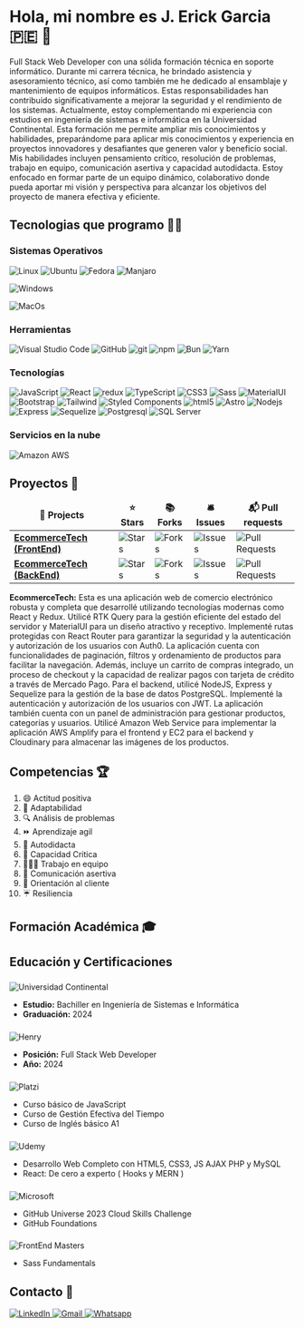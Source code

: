 # Hola, mi nombre es J. Erick Garcia 🇵🇪 👋

Full Stack Web Developer con una sólida formación técnica en soporte informático. Durante mi carrera técnica, he brindado asistencia y asesoramiento técnico, así como también me he dedicado al ensamblaje y mantenimiento de equipos informáticos. Estas responsabilidades han contribuido significativamente a mejorar la seguridad y el rendimiento de los sistemas.
Actualmente, estoy complementando mi experiencia con estudios en ingeniería de sistemas e informática en la Universidad Continental. Esta formación me permite ampliar mis conocimientos y habilidades, preparándome para aplicar mis conocimientos y experiencia en proyectos innovadores y desafiantes que generen valor y
beneficio social.
Mis habilidades incluyen pensamiento crítico, resolución de problemas, trabajo en equipo, comunicación asertiva y capacidad autodidacta. Estoy enfocado en formar parte de un equipo dinámico, colaborativo donde pueda aportar mi visión y perspectiva para alcanzar los objetivos del proyecto de manera efectiva y eficiente.

## Tecnologias que programo 🧑‍💻

### Sistemas Operativos
<p>
<!-- Linux -->
<img alt="Linux" src="https://img.shields.io/badge/-Linux-FCC624?style=flat-square&logo=linux&logoColor=black" />
<!-- Ubuntu -->
<img alt="Ubuntu" src="https://img.shields.io/badge/-Ubuntu-E95420?style=flat-square&logo=ubuntu&logoColor=white" />
<!-- Fedora -->
<img alt="Fedora" src="https://img.shields.io/badge/-Fedora-294172?style=flat-square&logo=fedora&logoColor=white" />
<!-- Manjaro -->
<img alt="Manjaro" src="https://img.shields.io/badge/-Manjaro-35BF5C?style=flat-square&logo=manjaro&logoColor=white" />
</p>
<p>
<!-- Windows -->
<img alt="Windows" src="https://img.shields.io/badge/-Windows-0078D6?style=flat-square&logo=windows&logoColor=white" />
</p>
<p>
<!-- MacOs -->
<img alt="MacOs" src="https://img.shields.io/badge/-MacOs-000000?style=flat-square&logo=apple&logoColor=white" />
</p>


### Herramientas
<!-- Visual Studio Code -->
<img alt="Visual Studio Code" src="https://img.shields.io/badge/-Visual_Studio_Code-007ACC?style=flat-square&logo=visual-studio-code&logoColor=white" />
<!-- GitHub -->
<img alt="GitHub" src="https://img.shields.io/badge/-GitHub-181717?style=flat-square&logo=github&logoColor=white" />
<!-- Git -->
<img alt="git" src="https://img.shields.io/badge/-Git-F05032?style=flat-square&logo=git&logoColor=white" />
<!-- Npm -->
<img alt="npm" src="https://img.shields.io/badge/-NPM-CB3837?style=flat-square&logo=npm&logoColor=white" />
<!-- Bun -->
<img alt="Bun" src="https://img.shields.io/badge/-Bun-000000?style=flat-square&logo=bun&logoColor=white" />
<!-- Yarn -->
<img alt="Yarn" src="https://img.shields.io/badge/-Yarn-2C8EBB?style=flat-square&logo=yarn&logoColor=white" />

### Tecnologías
<!-- Javascript -->
<img alt="JavaScript" src="https://img.shields.io/badge/-JavaScript-F7DF1E?style=flat-square&logo=javascript&logoColor=black" />
<!-- React -->
<img alt="React" src="https://img.shields.io/badge/-React-45b8d8?style=flat-square&logo=react&logoColor=white" />
<!-- Redux -->
<img alt="redux" src="https://img.shields.io/badge/-Redux-764ABC?style=flat-square&logo=redux&logoColor=white" />
<!-- TypeScript -->
<img alt="TypeScript" src="https://img.shields.io/badge/-TypeScript-007ACC?style=flat-square&logo=typescript&logoColor=white" />
<!-- CSS3 -->
<img alt="CSS3" src="https://img.shields.io/badge/-CSS3-1572B6?style=flat-square&logo=css3&logoColor=white" />
<!-- Sass -->
<img alt="Sass" src="https://img.shields.io/badge/-Sass-CC6699?style=flat-square&logo=sass&logoColor=white" />
<!-- MaterialUI -->
<img alt="MaterialUI" src="https://img.shields.io/badge/-MaterialUI-0081CB?style=flat-square&logo=material-ui&logoColor=white" />
<!-- Bootstrap -->
<img alt="Bootstrap" src="https://img.shields.io/badge/-Bootstrap-7952B3?style=flat-square&logo=bootstrap&logoColor=white" />
<!-- Tailwind -->
<img alt="Tailwind" src="https://img.shields.io/badge/-Tailwind-38B2AC?style=flat-square&logo=tailwind-css&logoColor=white" />
<!-- Styled Components -->
<img alt="Styled Components" src="https://img.shields.io/badge/-Styled_Components-db7092?style=flat-square&logo=styled-components&logoColor=white" />
<!-- Html5 -->
<img alt="html5" src="https://img.shields.io/badge/-HTML5-E34F26?style=flat-square&logo=html5&logoColor=white" />
<!-- Astro -->
<img alt="Astro" src="https://img.shields.io/badge/-Astro-000000?style=flat-square&logo=astro&logoColor=white" />
<!-- NodeJS -->
<img alt="Nodejs" src="https://img.shields.io/badge/-Nodejs-43853d?style=flat-square&logo=Node.js&logoColor=white" />
<!-- Express -->
<img alt="Express" src="https://img.shields.io/badge/-Express-000000?style=flat-square&logo=express&logoColor=white" />
<!-- Sequelize -->
<img alt="Sequelize" src="https://img.shields.io/badge/-Sequelize-3998d0?style=flat-square&logo=sequelize&logoColor=white" />
<!-- Postgresql -->
<img alt="Postgresql" src="https://img.shields.io/badge/-Postgresql-336791?style=flat-square&logo=postgresql&logoColor=white" />
<!-- SQL Server -->
<img alt="SQL Server" src="https://img.shields.io/badge/-SQL_Server-CC2927?style=flat-square&logo=microsoft-sql-server&logoColor=white" />
</p>


### Servicios en la nube
<!-- Amazon AWS -->
<img alt="Amazon AWS" src="https://img.shields.io/badge/-Amazon_AWS-232F3E?style=flat-square&logo=amazon-aws&logoColor=white" />

## Proyectos 🚀

<table>
  <thead align="center">
    <tr border: none;>
      <td><b>🎁 Projects</b></td>
      <td><b>⭐ Stars</b></td>
      <td><b>📚 Forks</b></td>
      <td><b>🛎 Issues</b></td>
      <td><b>📬 Pull requests</b></td>
    </tr>
  </thead>
  <tbody>
    <tr>
      <td><a href="https://github.com/jerickgm89/ecommerce_frontend"><b>EcommerceTech (FrontEnd)</b></a></td>
      <td><img alt="Stars" src="https://img.shields.io/github/stars/jerickgm89/ecommerce_frontend?style=flat-square&labelColor=343b41"/></td>
      <td><img alt="Forks" src="https://img.shields.io/github/forks/jerickgm89/ecommerce_frontend?style=flat-square&labelColor=343b41"/></td>
      <td><img alt="Issues" src="https://img.shields.io/github/issues/jerickgm89/ecommerce_frontend?style=flat-square&labelColor=343b41"/></td>
      <td><img alt="Pull Requests" src="https://img.shields.io/github/issues-pr/jerickgm89/ecommerce_frontend?style=flat-square&labelColor=343b41"/></td>
    </tr>
    <tr>
      <td><a href="https://github.com/jerickgm89/ecommerce_backend"><b>EcommerceTech (BackEnd)</b></a></td>
      <td><img alt="Stars" src="https://img.shields.io/github/stars/jerickgm89/ecommerce_backend?style=flat-square&labelColor=343b41"/></td>
      <td><img alt="Forks" src="https://img.shields.io/github/forks/jerickgm89/ecommerce_backend?style=flat-square&labelColor=343b41"/></td>
      <td><img alt="Issues" src="https://img.shields.io/github/issues/jerickgm89/ecommerce_backend?style=flat-square&labelColor=343b41"/></td>
      <td><img alt="Pull Requests" src="https://img.shields.io/github/issues-pr/jerickgm89/ecommerce_backend?style=flat-square&labelColor=343b41"/></td>
    </tr>
  </tbody>
</table>

<strong>EcommerceTech:</strong> Esta es una aplicación web de comercio electrónico robusta y completa que desarrollé utilizando tecnologías modernas como React y Redux. Utilicé RTK Query para la gestión eficiente del estado del servidor y MaterialUI para un diseño atractivo y receptivo. Implementé rutas protegidas con React Router para garantizar la seguridad y la autenticación y autorización de los usuarios con Auth0. La aplicación cuenta con funcionalidades de paginación, filtros y ordenamiento de productos para facilitar la navegación. Además, incluye un carrito de compras integrado, un proceso de checkout y la capacidad de realizar pagos con tarjeta de crédito a través de Mercado Pago. Para el backend, utilicé NodeJS, Express y Sequelize para la gestión de la base de datos PostgreSQL. Implementé la autenticación y autorización de los usuarios con JWT. La aplicación también cuenta con un panel de administración para gestionar productos, categorías y usuarios. Utilicé Amazon Web Service para implementar la aplicación AWS Amplify para el frontend y EC2 para el backend y Cloudinary para almacenar las imágenes de los productos.



## Competencias 🏆

1. 😄 Actitud positiva
2. 👊 Adaptabilidad
3. 🔍 Análisis de problemas
4. ⏩ Aprendizaje agil
5. 📖 Autodidacta
6. 🤔 Capacidad Critica
7. :people_holding_hands: Trabajo en equipo
8. :speech_balloon: Comunicación asertiva
9. 🤝 Orientación al cliente
10. ☔ Resiliencia

## Formación Académica 🎓

## Educación y Certificaciones

###
![Universidad Continental](https://img.shields.io/badge/-Universidad%20Continental-FF0000?style=flat-square&logoColor=white)
- **Estudio:** Bachiller en Ingeniería de Sistemas e Informática
- **Graduación:** 2024

###
![Henry](https://img.shields.io/badge/Henry-🚀-yellow)
- **Posición:** Full Stack Web Developer
- **Año:** 2024

###
![Platzi](https://img.shields.io/badge/Platzi-Escuela%20de%20Desarrollo%20Web-green)
- Curso básico de JavaScript
- Curso de Gestión Efectiva del Tiempo
- Curso de Inglés básico A1

###
![Udemy](https://img.shields.io/badge/-Udemy-EC5252?style=flat-square&logo=udemy&logoColor=white)
- Desarrollo Web Completo con HTML5, CSS3, JS AJAX PHP y MySQL
- React: De cero a experto ( Hooks y MERN )

###
![Microsoft](https://img.shields.io/badge/-Microsoft-666666?style=flat-square&logo=microsoft&logoColor=blue)
- GitHub Universe 2023 Cloud Skills Challenge
- GitHub Foundations

###
![FrontEnd Masters](https://img.shields.io/badge/-FrontEnd%20Masters-red?style=flat-square&logoColor=white)
- Sass Fundamentals


## Contacto 📱
<p>
    <a href="https://www.linkedin.com/in/jerickdev">
        <img alt="LinkedIn" src="https://img.shields.io/badge/LinkedIn-blue?style=flat-square&logo=linkedin&logoColor=white" />
    </a>
    <a href="mailto:jerickgm89@gmail.com">
        <img alt="Gmail" src="https://img.shields.io/badge/Gmail-D14836?style=flat-square&logo=gmail&logoColor=white" />
    </a>
    <a href="https://wa.me/51936114196">
        <img alt="Whatsapp" src="https://img.shields.io/badge/Whatsapp-25D366?style=flat-square&logo=whatsapp&logoColor=white" />
    </a>
</p>
